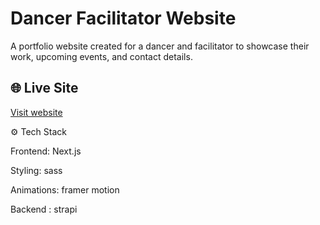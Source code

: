 # Dancer Facilitator Website


A portfolio website created for a dancer and facilitator to showcase their work, upcoming events, and contact details.

## 🌐 Live Site

[Visit website](https://iokastimantzog.com/)

⚙️ Tech Stack

Frontend: Next.js

Styling: sass

Animations: framer motion 

Backend : strapi
